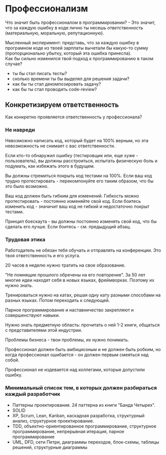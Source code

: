 # Профессионализм

Что значит быть профессионалом в программировании? - Это значит, что за каждую ошибку в коде лично ты несешь _ответственность_ (материальную, моральную, репутационную).

Мысленный эксперимент: представь, что за каждую ошибку в програмном коде из твоей зарплаты вычетали бы какую-то сумму (пропорционально убытку, который эта ошибка принесла).  
Как бы сильно изменился твой подход к программированию в таком случае?

- ты бы стал писать тесты?
- сколько времени ты бы выделял для решения задачи?
- как бы ты стал декомпозировать задачу?
- как бы ты стал проводить code-review?

## Конкретизируем ответственность

Как конкретно проявляется ответственность у профессионала?

### Не навреди

Невозможно написать код, который будет на 100% верным, но эта невозможность не снимает с вас ответственности.

Если кто-то обнаружил ошибку (тестировщик или, еще хуже - пользователь), вы должны расстроиться, испытать физическую боль и подумать, как избежать этого в будущем.

Вы должны стремиться покрыть код тестами на 100%. Если ваш код трудно протестировать - перекомпонуйте его таким образом, что бы это было возможно.

Ваш код должен быть гибким для изменений. Гибкость можно протестировать - постоянно изменяйте свой код. Если боитесь изменить код - значичит ваш код не гибкий и недостаточно покрыт тестами.

Принцип боескаута - вы должны постоянно изменять свой код, что бы сделать его лучше. Если боитесь - см. предыдущий абзац.

### Трудовая этика

Работодатель не обязан тебя обучать и отправлять на конференции. Это твоя ответственность и его услуга.

20 часов в неделю нужно тратить на свое образование.

"Не помнящие прошлого обречены на его повторение". За 50 лет многие идеи находят себя в новых языках, фреймворках. Поэтому их нужно знать.

Тренироваться нужно на катах, решая одну кату разными способами на разных языках. Потом переходить к следующей.

Парное программирование и наставничество закрепляют и совершенствуют навыки.

Нужно знать предметную область: прочитать о ней 1-2 книги, общаться с представителями этой индустрии.

Проблемы бизнеса - твои проблемы, их нужно понимать.

Профессионал должен быть амбициозным и не должен быть робким, но когда профессионал ошибается - он должен первым смеяться над собой.

Профессионал не издевается над коллегами, которые допустили ошибку.

### Минимальный список тем, в которых должен разбираться каждый разработчик

- Паттерны проектирования. 24 паттерна из книги "Банда Четырех".
- SOLID
- XP, Scrum, Lean, Kanban, каскадная разработка, структурный анализ, структурное проектирование.
- TDD, объектно-ориентированное программирование, структурное программирование, непрерывная итерация, парное программирование
- UML, DFD, сети Петри, диаграммы переходов, блок-схемы, таблицы решений, структурные диаграммы
